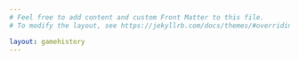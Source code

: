 ```yaml
---
# Feel free to add content and custom Front Matter to this file.
# To modify the layout, see https://jekyllrb.com/docs/themes/#overriding-theme-defaults

layout: gamehistory
---
```

